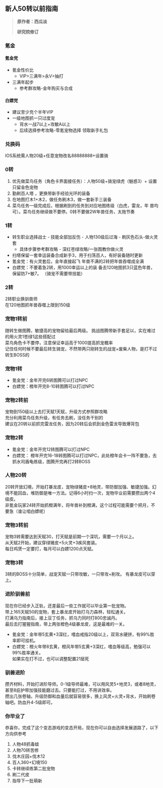 ## 新人50转以前指南 

> **原作者：西瓜淡**    
>
> **研究院修订**

###  氪金  
#### 氪金党  
- 氪金性价比  
  - VIP>三满年>永V>抽打  
- 三满年起步  
  - 参考群攻略-金年购买与合成  

#### 白嫖党  
- 建议至少充个半年VIP   
- 一级地图抓一只过度宠   
  - 背水一战7以上+攻敏A以上  
  - 后续选择参考攻略-零氪宠物选择 领取新手礼包  

### 兑换码  

IOS系统需人物20级+任意宠物改名88888888+设置骑  

### 0转   

1.  优先做菜鸟任务（角色卡界面接任务）：人物50级+骑宠绿虎（魅惑3）+ 设置只留金色宠物   
2.  勤刷百人塔 ，更换带新手经验光环的装备  
3.  在地图打木1+木2，做任务刷木3，做一套新手三装备   
4.  菜鸟任务一级完成后，根据刷到的任务到对应地图练级（白虎，雷龙，年 兽均可）。菜鸟任务继续做不要停。0转不要做2W年兽任务，太拖节奏  

### 1转  
- 转生职业选择战士 - 技能全部加反伤 - 人物130级后过海 - 刷灰色石头-做火灵套  
  - 具体步骤参考群攻略 - 深红苍绿攻略/一张图教你做火灵   
- 扫塔保留一套幸运装备合成新手3，用于扫荡百人，有好装备随时更新  
- 氪金党：有火灵套后，金年直接起飞 年兽不满的2转把年兽吞噬成全满  
- 白嫖党：不要着急2转，用1000幸运以上的装 备去120地图抓3只蓝色年兽， 保留防7+敏7。 （骑宠不需要带技能） 

### 2转   
2转职业换驯兽师  
在120地图抓年兽吞噬上限到150级  

### 宠物1转前   
随转生做图腾，敏捷高的宠物留给最后两级。 挑战图腾带新手套足以，实在难过的用火灵1苍绿1这些搭配过  
菜鸟角色卡不要停，注意保证幸运高于1000提高抓宠概率  
记住任何时候不要最后转生骑宠，不然带两只刚转生的战宠+废柴人物，是打不过转生BOSS的  

### 宠物1转  
- 氪金党：金年开完6转图腾可以打过NPC  
- 白嫖党：橙年开完8-10转图腾可以打过NPC  

### 宠物2转前  
宠物到150级以上去打天赋1天赋，升级方式参照群攻略  
充分利用菜鸟任务升级，有任务去刷，没任务干别的  
建议在20转以前抓完雷龙任务，因为20转后会抓到金色雷龙导致爆背包  

### 宠物2转  
- 氪金党：金年开完12转图腾可以打过NPC  
- 白嫖党： 橙年开完16-18转图腾可以打过NPC，此处橙年会卡一阵不要急，去抓水司盾龟练级，图腾开完再打2转BOSS  

### 人物20转
20转开放幻境，开始打暴龙皮，宠物绿猪皮+8地灵，带防御加强、敏捷加强。幻境不能回血，堆防御是唯一方法。记得6小时扫一次，宠物毕业前需要攒出两个4级皮。  
非氪金玩家24转开始抓橙满年，将年兽补到橙满，这个过程可能需要个把月，不要急（谁让咱白嫖呢）  

### 宠物3转前
宠物3转需要达到天赋30，打天赋是前期一个深坑，需要一个月以上。  
从天赋2开始，建议穿绿猪皮+5火灵+3疾风套装。  
每日鸡煲一定要打，每月可以白嫖1200点天赋。  

### 宠物3转
3转的BOSS十分简单，战宠天赋一只带攻敏，一只带攻+削攻。
有暴龙皮可以穿上。  

### 进阶驯兽前
现在你已经步入正轨，还差最后一些工作就可以毕业第一批宠物。  
带上165天赋50的宠物，套上暴龙皮开始打乌力森林，轻松通关。  
打满乌力指南后，接上豆丁任务，抓乌力同时打800忠诚丹。  
最后去打猩猩指南，带上两张橙色4级暴龙皮，这是最难的一关。  
- 氪金党：金年带5玄黄+3深红，嗜血戒指20级以上，双背水硬拼，有99%胜率即可挂机。  
- 白嫖党：橙火年带8玄黄，橙风年带5玄黄+3深红，嗜血等级高，勉强可以99%胜率通关。  
如果实在打不过，也可以调整配置21层死  

### 驯兽进阶
攒齐材料，开始打进阶导师。0-1级导师最难，可以用风灵5+地灵3，或者8地灵，甚至8庇护带加强技能磨过去。只要能打过，不用讲效率。  
攒出几张卷轴，升级防御和血量后就容易很多，换上风灵+火灵+背水，开始刷卷轴吧。防血升4-5级即可。  

### 你毕业了
恭喜你，完成了这个变态游戏的变态开局，现在你可以自由选择发展道路了，以下方向供参考  
1.  人物48抓毒蛙  
2.  人物70转苦修  
3.  伐木庄园+伐木12  
4.  百人360+幻境150  
5.  卡转继续练第二批宠物  
6.  刷二代皮  
7.  指导下一批萌新  

